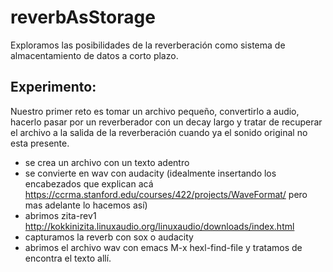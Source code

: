 reverbAsStorage
===============

Exploramos las posibilidades de la reverberación como sistema de almacentamiento de datos a corto plazo.

## Experimento:

 Nuestro primer reto es tomar un archivo pequeño, convertirlo a audio, hacerlo pasar por un reverberador con un decay largo y tratar de recuperar el archivo a la salida de la reverberación cuando ya el sonido original no esta presente.

- se crea un archivo con un texto adentro
- se convierte en wav con audacity (idealmente insertando los encabezados que explican acá https://ccrma.stanford.edu/courses/422/projects/WaveFormat/  pero mas adelante lo hacemos así)
- abrimos zita-rev1  http://kokkinizita.linuxaudio.org/linuxaudio/downloads/index.html
- capturamos la reverb con sox o audacity
- abrimos el archivo wav con emacs M-x hexl-find-file y tratamos de encontra el texto allí.
